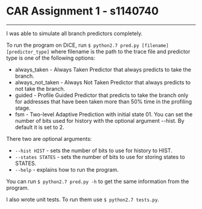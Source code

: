 CAR Assignment 1 - s1140740
===================
-------------------

I was able to simulate all branch predictors completely.

To run the program on DiCE, run `$ python2.7 pred.py [filename] [predictor_type]` where filename
is the path to the trace file and predictor type is one of the following options:

 - always_taken - Always Taken Predictor that always predicts to take the branch.
 - always_not_taken - Always Not Taken Predictor that always predicts to not take the branch.
 - guided - Profile Guided Predictor that predicts to take the branch only for addresses that have been taken more than 50% time in the profiling stage.
 - fsm - Two-level Adaptive Prediction with initial state 01. You can set the number of bits used for history with the optional argument --hist. By default it is set to 2.

There two are optional arguments:

 - `--hist HIST` - sets the number of bits to use for history to HIST.
 - `--states STATES` - sets the number of bits to use for storing states to STATES.
 - `--help` - explains how to run the program.

You can run `$ python2.7 pred.py -h` to get the same information from the program.

I also wrote unit tests. To run them use `$ python2.7 tests.py`.
